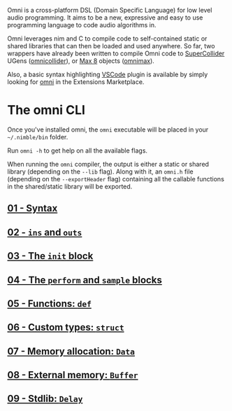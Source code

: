 Omni is a cross-platform DSL (Domain Specific Language) for low level audio programming. 
It aims to be a new, expressive and easy to use programming language to code audio algorithms in.

Omni leverages nim and C to  compile code to self-contained static or shared libraries that can then be loaded and used anywhere. So far, two wrappers have already been written to compile Omni code to [SuperCollider](https://supercollider.github.io/) UGens ([omnicollider](https://github.com/vitreo12/omnicollider)), or [Max 8](https://cycling74.com/) objects ([omnimax](https://github.com/vitreo12/omnimax)).

Also, a basic syntax highlighting [VSCode](https://code.visualstudio.com/) plugin is available by simply looking for [omni](https://github.com/vitreo12/vscode-omni) in the Extensions Marketplace.

# The omni CLI 

Once you've installed omni, the `omni` executable will be placed in your `~/.nimble/bin` folder.

Run `omni -h` to get help on all the available flags.

When running the `omni` compiler, the output is either a static or shared library (depending on the `--lib` flag). Along with it, an `omni.h` file (depending on the `--exportHeader` flag) containing all the callable functions in the shared/static library will be exported.

## [01 - Syntax](01_syntax.md)

## [02 - `ins` and `outs`](02_ins_outs.md)

## [03 - The `init` block](03_init.md)

## [04 - The `perform` and `sample` blocks](04_perform_sample.md)

## [05 - Functions: `def`](05_def.md)

## [06 - Custom types: `struct`](06_struct.md)

## [07 - Memory allocation: `Data`](07_data.md)

## [08 - External memory: `Buffer`](08_buffer.md)

## [09 - Stdlib: `Delay`](09_delay.md)